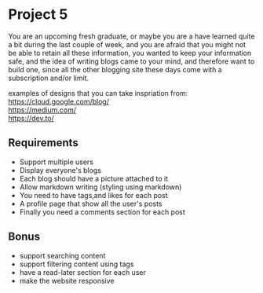 # Project 5

You are an upcoming fresh graduate, or maybe you are a have learned quite a bit during the last couple of week, and you are afraid that you might not be able to retain all these information, you wanted to keep your information safe, and the idea of writing blogs came to your mind, and therefore want to build one, since all the other blogging site these days come with a subscription and/or limit.

examples of designs that you can take inspriation from:   
https://cloud.google.com/blog/  
https://medium.com/   
https://dev.to/   

## Requirements

- Support multiple users
- Display everyone's blogs
- Each blog should have a picture attached to it
- Allow markdown writing (styling using markdown)
- You need to have tags,and likes for each post
- A profile page that show all the user's posts
- Finally you need a comments section for each post

## Bonus

- support searching content
- support filtering content using tags
- have a read-later section for each user
- make the website responsive
